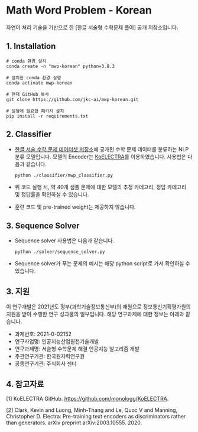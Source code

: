 # Math Word Problem - Korean
자연어 처리 기술을 기반으로 한 [한글 서술형 수학문제 풀이] 공개 저장소입니다.   

## 1. Installation
   
    # conda 환경 설치
    conda create -n "mwp-korean" python=3.8.3     
    
    # 설치한 conda 환경 실행
    conda activate mwp-korean
    
    # 현재 GitHub 복사
    git clone https://github.com/jkc-ai/mwp-korean.git
    
    # 실행에 필요한 패키지 설치
    pip install -r requirements.txt
    
## 2. Classifier
   
   * [한글 서술 수학 문제 데이터셋 저장소](https://github.com/jkc-ai/mwp-korean-data)에 공개된 수학 문제 데이터를 분류하는 NLP 분류 모델입니다. 모델의 Encoder는 [KoELECTRA](https://github.com/monologg/KoELECTRA)를 이용하였습니다. 사용법은 다음과 같습니다.

        ```
        python ./classifier/mwp_classifier.py
        ```

   * 위 코드 실행 시, 약 40개 샘플 문제에 대한 모델의 추정 카테고리, 정답 카테고리 및 정답률을 확인하실 수 있습니다.
   * 훈련 코드 및 pre-trained weight는 제공하지 않습니다.


## 3. Sequence Solver

* Sequence solver 사용법은 다음과 같습니다.

   ```
   python ./solver/sequence_solver.py
   ```     

* Sequence solver가 푸는 문제의 예시는 해당 python script로 가서 확인하실 수 있습니다.


## 3. 지원
이 연구개발은 2021년도 정부(과학기술정보통신부)의 재원으로 정보통신기획평가원의 지원을 받아 수행한 연구 성과물의 일부입니다.
해당 연구과제에 대한 정보는 아래와 같습니다.
- 과제번호: 2021-0-02152
- 연구사업명: 인공지능산업원천기술개발
- 연구과제명: 서술형 수학문제 해결 인공지능 알고리즘 개발
- 주관연구기관: 한국원자력연구원
- 공동연구기관: 주식회사 젠티

## 4. 참고자료
[1] KoELECTRA GitHub. https://github.com/monologg/KoELECTRA.

[2] Clark, Kevin and Luong, Minh-Thang and Le, Quoc V and Manning, Christopher D. Electra: Pre-training text encoders as discriminators rather than generators. arXiv preprint arXiv:2003.10555. 2020.

